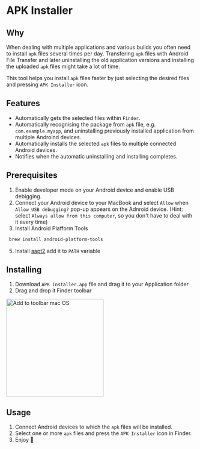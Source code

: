 # APK Installer

## Why
When dealing with multiple applications and various builds you often need to install `apk` files several times per day. Transfering `apk` files with Android File Transfer and later uninstalling the old application versions and installing the uploaded `apk` files might take a lot of time.

This tool helps you install `apk` files faster by just selecting the desired files and pressing `APK Installer` icon.

## Features
- Automatically gets the selected files within `Finder`.
- Automatically recognising the package from `apk` file, e.g. `com.example.myapp`, and uninstalling previously installed application from multiple Androind devices.
- Automatically installs the selected `apk` files to multiple connected Android devices.
- Notifies when the automatic uninstalling and installing completes.

## Prerequisites
1. Enable developer mode on your Android device and enable USB debigging.
2. Connect your Android device to your MacBook and select `Allow` when `Allow USB debugging?` pop-up appears on the Adnroid device. (Hint: select `Always allow from this computer`, so you don't have to deal with it every time)
3. Install Android Plafform Tools
```bash
 brew install android-platform-tools
```
5. Install [aapt2](https://developer.android.com/studio/command-line/aapt2) add it to `PATH` variable

## Installing 
1. Download `APK Installer.app` file and drag it to your Application folder
2. Drag and drop it Finder toolbar
<img width="259" alt="Add to toolbar mac OS" src="https://user-images.githubusercontent.com/1680908/120107324-52cfa980-c169-11eb-8351-a057de9b886f.png">

## Usage
1. Connect Android devices to which the `apk` files will be installed.
2. Select one or more `apk` files and press the `APK Installer` icon in Finder.
3. Enjoy 🙂


